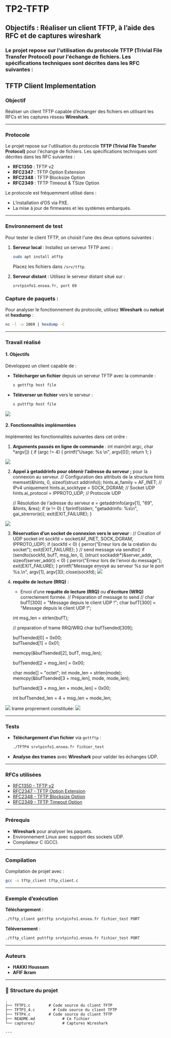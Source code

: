 # TP2-TFTP
## Objectifs : Réaliser un client TFTP, à l’aide des RFC et de captures wireshark
### Le projet repose sur l'utilisation du protocole TFTP (Trivial File Transfer Protocol) pour l'échange de fichiers. Les spécifications techniques sont décrites dans les RFC suivantes :

## TFTP Client Implementation

### **Objectif**
Réaliser un client TFTP capable d’échanger des fichiers en utilisant les RFCs et les captures réseau **Wireshark**.

---

### **Protocole**
Le projet repose sur l'utilisation du protocole **TFTP (Trivial File Transfer Protocol)** pour l'échange de fichiers. Les spécifications techniques sont décrites dans les RFC suivantes :
- **RFC1350** : TFTP v2
- **RFC2347** : TFTP Option Extension
- **RFC2348** : TFTP Blocksize Option
- **RFC2349** : TFTP Timeout & TSize Option

Le protocole est fréquemment utilisé dans :
- L’installation d’OS via PXE.
- La mise à jour de firmwares et les systèmes embarqués.

---

### **Environnement de test**
Pour tester le client TFTP, on choisit l'une des deux options suivantes :
1. **Serveur local** : Installez un serveur TFTP avec :
   ```bash
   sudo apt install atftp
   ```
   Placez les fichiers dans `/srv/tftp`.

2. **Serveur distant** : Utilisez le serveur distant situé sur :
   ```
   srvtpinfo1.ensea.fr, port 69
   ```

### **Capture de paquets** :
Pour analyser le fonctionnement du protocole, utilisez **Wireshark** ou **netcat** et **hexdump** :
```bash
nc -l -u 1069 | hexdump -C
```

---

### **Travail réalisé**

#### **1. Objectifs**
Développez un client capable de :
- **Télécharger un fichier** depuis un serveur TFTP avec la commande :
   ```bash
   s gettftp host file
   ```
- **Téléverser un fichier** vers le serveur :
   ```bash
   s puttftp host file
   ```
![](captures/img1.jpg)
#### **2. Fonctionnalités implémentées**
Implémentez les fonctionnalités suivantes dans cet ordre :
1. **Arguments passés en ligne de commande** :
int main(int argc, char *argv[]) {
    if (argc != 4) {
        printf("Usage: %s <host> <file> <port>\n", argv[0]);
        return 1;
    }

![](captures/img1.jpg)

2. **Appel à getaddrinfo pour obtenir l’adresse du serveur ;** pour la connexion au serveur.
   // Configuration des attributs de la structure hints
    memset(&hints, 0, sizeof(struct addrinfo));
    hints.ai_family = AF_INET;       // IPv4 uniquement
    hints.ai_socktype = SOCK_DGRAM;  // Socket UDP
    hints.ai_protocol = IPPROTO_UDP;  // Protocole UDP

    // Résolution de l'adresse du serveur
    e = getaddrinfo(argv[1], "69", &hints, &res);
    if (e != 0) {
        fprintf(stderr, "getaddrinfo: %s\n", gai_strerror(e));
        exit(EXIT_FAILURE);
    }

![](captures/img2.jpg)

3. **Réservation d’un socket de connexion vers le serveur** :
    // Creation of UDP socket
    int sockfd = socket(AF_INET, SOCK_DGRAM, IPPROTO_UDP);
    if (sockfd < 0) {
    perror("Erreur lors de la création du socket");
    exit(EXIT_FAILURE);
}
 // send message via sendto()
    if (sendto(sockfd, bufT, msg_len, 0, (struct sockaddr*)&server_addr, sizeof(server_addr)) < 0) {
        perror("Erreur lors de l'envoi du message");
        exit(EXIT_FAILURE);
    }
	printf("Message envoyé au serveur %s sur le port %s.\n", argv[1], argv[3]);
close(sockfd);
![](captures/img3.jpg) 
4. **requête de lecture (RRQ)** :
   - Envoi d’une **requête de lecture (RRQ)** ou **d’écriture (WRQ)** correctement formée.
    // Préparation of message to send 
    // char bufT[300] = "Message depuis le client UDP !";
    char bufT[300] = "Message depuis le client UDP !";

    int msg_len = strlen(bufT);
	
    // preparation of trame RRQ/WRQ 
    char bufTsended[309];

	bufTsended[0] = 0x00;  
	bufTsended[1] = 0x01;  

	memcpy(&bufTsended[2], bufT, msg_len);

	bufTsended[2 + msg_len] = 0x00;

	char mode[] = "octet";
	int mode_len = strlen(mode);
	memcpy(&bufTsended[3 + msg_len], mode, mode_len);

	bufTsended[3 + msg_len + mode_len] = 0x00;

	int bufTsended_len = 4 + msg_len + mode_len;

![](captures/img4.jpg) 
trame proprement constituée:
![](captures/img5.jpg) 

---

### **Tests**
- **Téléchargement d’un fichier** via `gettftp` :
   ```bash
   ./TFTP4 srvtpinfo1.ensea.fr fichier_test
   ```
- **Analyse des trames** avec **Wireshark** pour valider les échanges UDP.

---

### **RFCs utilisées**
- [RFC1350 - TFTP v2](https://datatracker.ietf.org/doc/html/rfc1350)
- [RFC2347 - TFTP Option Extension](https://datatracker.ietf.org/doc/html/rfc2347)
- [RFC2348 - TFTP Blocksize Option](https://datatracker.ietf.org/doc/html/rfc2348)
- [RFC2349 - TFTP Timeout Option](https://datatracker.ietf.org/doc/html/rfc2349)

---

### **Prérequis**
- **Wireshark** pour analyser les paquets.
- Environnement Linux avec support des sockets UDP.
- Compilateur C (GCC).

---

### **Compilation**
Compilation de projet avec :
```bash
gcc -o tftp_client tftp_client.c
```

---

### **Exemple d’exécution**
**Téléchargement** :
```bash
./tftp_client gettftp srvtpinfo1.ensea.fr fichier_test PORT
```

**Téléversement** :
```bash
./tftp_client puttftp srvtpinfo1.ensea.fr fichier_test PORT
```

---

### **Auteurs**
- **HAKKI Houssam**  
- **AFIF Ikram**  

---

### 📂 **Structure du projet**
```plaintext
.
├── TFTP1.c        # Code source du client TFTP
├── TFTP3_4.c        # Code source du client TFTP
├── TFTP4.c        # Code source du client TFTP
├── README.md            # Ce fichier
└── captures/            # Captures Wireshark

---
